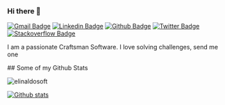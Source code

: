 ### Hi there 👋

[![Gmail Badge](https://img.shields.io/badge/-elinaldosoft@gmail.com-c14438?style=flat&logo=Gmail&logoColor=white&link=mailto:elinaldosoft@gmail.com)](mailto:elinaldosoft@gmail.com) 
[![Linkedin Badge](https://img.shields.io/badge/-elinaldosoft-0072b1?style=flat&logo=Linkedin&logoColor=white&link=https://www.linkedin.com/in/elinaldosoft/)](https://www.linkedin.com/in/elinaldosoft/) [![Github Badge](https://img.shields.io/badge/-elinaldosoft-grey?style=flat&logo=github&logoColor=white&link=https://github.com/elinaldosoft/)](https://www.github.com/elinaldosoft/) [![Twitter Badge](https://img.shields.io/badge/-elinaldosoft-00acee?style=flat&logo=twitter&logoColor=white&link=https://twitter.com/elinaldosoft/)](https://www.twitter.com/elinaldosoft/) 
[![Stackoverflow Badge](https://img.shields.io/badge/-elinaldosoft-grey?style=flat&logo=stackoverflow&logoColor=f47f23&link=https://stackoverflow.com/users/1531634/elinaldo-monteiro/)](https://stackoverflow.com/users/1531634/elinaldo-monteiro/)
<p align='left'>I am a passionate Craftsman Software. I love solving challenges, send me one </p>
## Some of my Github Stats
<p align=left> <img src=https://komarev.com/ghpvc/?username=elinaldosoft alt=elinaldosoft /> </p>

[![Github stats](https://github-readme-stats.vercel.app/api?username=elinaldosoft&show_icons=true&include_all_commits=true)](https://github.com/anuraghazra/github-readme-stats)
